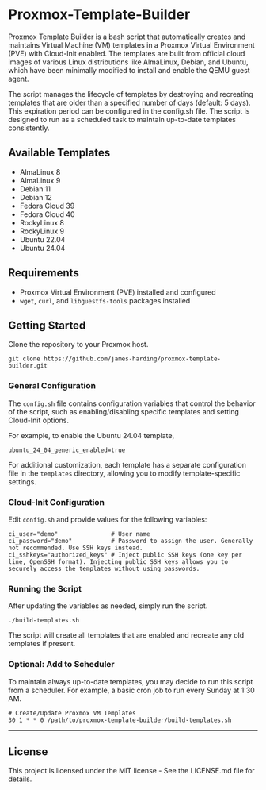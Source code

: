 # Proxmox-Template-Builder

Proxmox Template Builder is a bash script that automatically creates and maintains Virtual Machine (VM) templates in a Proxmox Virtual Environment (PVE) with Cloud-Init enabled. The templates are built from official cloud images of various Linux distributions like AlmaLinux, Debian, and Ubuntu, which have been minimally modified to install and enable the QEMU guest agent.

The script manages the lifecycle of templates by destroying and recreating templates that are older than a specified number of days (default: 5 days). This expiration period can be configured in the config.sh file. The script is designed to run as a scheduled task to maintain up-to-date templates consistently.

## Available Templates
- AlmaLinux 8
- AlmaLinux 9 
- Debian 11 
- Debian 12
- Fedora Cloud 39
- Fedora Cloud 40
- RockyLinux 8
- RockyLinux 9
- Ubuntu 22.04 
- Ubuntu 24.04

## Requirements

- Proxmox Virtual Environment (PVE) installed and configured
- `wget`, `curl`, and `libguestfs-tools` packages installed

## Getting Started

Clone the repository to your Proxmox host.
```
git clone https://github.com/james-harding/proxmox-template-builder.git
```

### General Configuration

The `config.sh` file contains configuration variables that control the behavior of the script, such as enabling/disabling specific templates and setting Cloud-Init options.

For example, to enable the Ubuntu 24.04 template, 
```
ubuntu_24_04_generic_enabled=true
```

For additional customization, each template has a separate configuration file in the `templates` directory, allowing you to modify template-specific settings.

### Cloud-Init Configuration

Edit `config.sh` and provide values for the following variables:
```
ci_user="demo"               # User name
ci_password="demo"           # Password to assign the user. Generally not recommended. Use SSH keys instead.
ci_sshkeys="authorized_keys" # Inject public SSH keys (one key per line, OpenSSH format). Injecting public SSH keys allows you to securely access the templates without using passwords.
```

### Running the Script

After updating the variables as needed, simply run the script.
```
./build-templates.sh
```
The script will create all templates that are enabled and recreate any old templates if present. 

### Optional: Add to Scheduler

To maintain always up-to-date templates, you may decide to run this script from a scheduler. For example, a basic cron job to run every Sunday at 1:30 AM. 

```
# Create/Update Proxmox VM Templates
30 1 * * 0 /path/to/proxmox-template-builder/build-templates.sh
```

---

## License

This project is licensed under the MIT license - See the LICENSE.md file for details.
